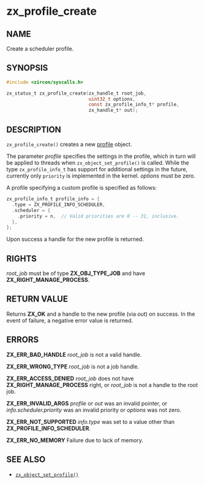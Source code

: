 # zx_profile_create

## NAME

<!-- Updated by update-docs-from-abigen, do not edit. -->

Create a scheduler profile.

## SYNOPSIS

<!-- Updated by update-docs-from-abigen, do not edit. -->

```c
#include <zircon/syscalls.h>

zx_status_t zx_profile_create(zx_handle_t root_job,
                              uint32_t options,
                              const zx_profile_info_t* profile,
                              zx_handle_t* out);
```

## DESCRIPTION

`zx_profile_create()` creates a new [profile](../objects/profile.md) object.

The parameter *profile* specifies the settings in the profile, which in turn
will be applied to threads when `zx_object_set_profile()` is called. While the
type `zx_profile_info_t` has support for additional settings in the future,
currently only `priority` is implemented in the kernel. *options* must be zero.

A profile specifying a custom profile is specified as follows:

```c
zx_profile_info_t profile_info = {
  .type = ZX_PROFILE_INFO_SCHEDULER,
  .scheduler = {
    .priority = n,  // Valid priorities are 0 -- 31, inclusive.
  },
};
```

Upon success a handle for the new profile is returned.

## RIGHTS

<!-- Updated by update-docs-from-abigen, do not edit. -->

*root_job* must be of type **ZX_OBJ_TYPE_JOB** and have **ZX_RIGHT_MANAGE_PROCESS**.

## RETURN VALUE

Returns **ZX_OK** and a handle to the new profile (via *out*) on success. In the
event of failure, a negative error value is returned.

## ERRORS

**ZX_ERR_BAD_HANDLE**  *root_job* is not a valid handle.

**ZX_ERR_WRONG_TYPE**  *root_job* is not a job handle.

**ZX_ERR_ACCESS_DENIED**  *root_job* does not have **ZX_RIGHT_MANAGE_PROCESS**
right, or *root_job* is not a handle to the root job.

**ZX_ERR_INVALID_ARGS**  *profile* or *out* was an invalid pointer, or
*info.scheduler.priority* was an invalid priority or *options* was not zero.

**ZX_ERR_NOT_SUPPORTED**  *info.type* was set to a value other than
**ZX_PROFILE_INFO_SCHEDULER**.

**ZX_ERR_NO_MEMORY**  Failure due to lack of memory.

## SEE ALSO

 - [`zx_object_set_profile()`]

<!-- References updated by update-docs-from-abigen, do not edit. -->

[`zx_object_set_profile()`]: object_set_profile.md
